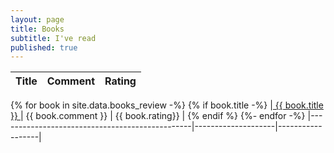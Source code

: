 ```yaml
---
layout: page
title: Books
subtitle: I've read
published: true
---
```


|Title                                           |Comment             |Rating            |
|------------------------------------------------|--------------------|------------------|
{% for book in site.data.books_review -%}
{% if book.title -%}
|<a href="{{ book.url }}"> {{ book.title }}  </a>| {{ book.comment }} | {{ book.rating}} |
{% endif %}
{%- endfor -%}
|------------------------------------------------|--------------------|------------------|
